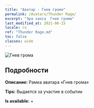 ```yaml
---
title: "Аватар - Гнев грома"
permalink: /Avatars/Thunder Rage/
excerpt: "Эра хаоса  Гнев грома"
last_modified_at: 2021-06-15
locale: ru
ref: "Thunder Rage.md"
toc: false
classes: wide
---
```

 ![Гнев грома](/images/a/avatarFrame_57.png)

## Подробности

 **Описание:** Рамка аватара «Гнев грома» 

 **Tips:** Выдается за участие в событии 

 **Is available:**  + 

